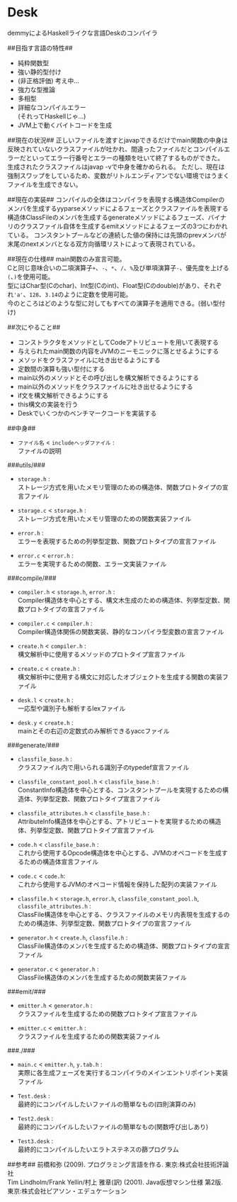 Desk
==========
demmyによるHaskellライクな言語Deskのコンパイラ

##目指す言語の特性##
+ 純粋関数型
+ 強い静的型付け
+ (非正格評価) 考え中...
+ 強力な型推論
+ 多相型
+ 詳細なコンパイルエラー  
(それってHaskellじゃ...)
+ JVM上で動くバイトコードを生成

##現在の状況##
正しいファイルを渡すとjavapできるだけでmain関数の中身は反映されていないクラスファイルが吐かれ、間違ったファイルだとコンパイルエラーだといってエラー行番号とエラーの種類を吐いて終了するものができた。
生成されたクラスファイルはjavap -vで中身を確かめられる。
ただし、現在は強制スワップをしているため、変数がリトルエンディアンでない環境ではうまくファイルを生成できない。

##現在の実装##
コンパイルの全体はコンパイラを表現する構造体Compilerのメンバを生成するyyparseメソッドによるフェーズとクラスファイルを表現する構造体ClassFileのメンバを生成するgenerateメソッドによるフェーズ、バイナリのクラスファイル自体を生成するemitメソッドによるフェーズの3つにわかれている。
コンスタントプールなどの連続した値の保持には先頭のprevメンバが末尾のnextメンバとなる双方向循環リストによって表現されている。

##現在の仕様##
main関数のみ宣言可能。  
Cと同じ意味合いの二項演算子`+`、`-`、`*`、`/`、`%`及び単項演算子`-`、優先度を上げる`(`、`)`を使用可能。  
型にはChar型(Cのchar)、Int型(Cのint)、Float型(Cのdouble)があり、それぞれ`'a'`、`128`、`3.14`のように定数を使用可能。  
今のところはどのような型に対してもすべての演算子を適用できる。(弱い型付け)

##次にやること##
+ コンストラクタをメソッドとしてCodeアトリビュートを用いて表現する
+ 与えられたmain関数の内容をJVMのニーモニックに落とせるようにする
+ メソッドをクラスファイルに吐き出せるようにする
+ 定数間の演算も強い型付にする
+ main以外のメソッドとその呼び出しを構文解析できるようにする
+ main以外のメソッドをクラスファイルに吐き出せるようにする
+ if文を構文解析できるようにする
+ this構文の実装を行う
+ Deskでいくつかのベンチマークコードを実装する

##中身##
+ `ファイル名` < `includeヘッダファイル` :  
ファイルの説明

###utils/###
+ `storage.h` :  
ストレージ方式を用いたメモリ管理のための構造体、関数プロトタイプの宣言ファイル

+ `storage.c` < `storage.h` :  
ストレージ方式を用いたメモリ管理のための関数実装ファイル

+ `error.h` :  
エラーを表現するための列挙型定数、関数プロトタイプの宣言ファイル

+ `error.c` < `error.h` :  
エラーを実現するための関数、エラー文実装ファイル

###compile/###
+ `compiler.h` < `storage.h`, `error.h` :  
Compiler構造体を中心とする、構文木生成のための構造体、列挙型定数、関数プロトタイプの宣言ファイル

+ `compiler.c` < `compiler.h` :  
Compiler構造体関係の関数実装、静的なコンパイラ型変数の宣言ファイル

+ `create.h` < `compiler.h` :  
構文解析中に使用するメソッドのプロトタイプ宣言ファイル

+ `create.c` < `create.h` :  
構文解析中に使用する構文に対応したオブジェクトを生成する関数の実装ファイル

+ `desk.l` < `create.h` :  
一応型や識別子も解析するlexファイル

+ `desk.y` < `create.h` :  
mainとその右辺の定数式のみ解析できるyaccファイル

###generate/###
+ `classfile_base.h` :  
クラスファイル内で用いられる識別子のtypedef宣言ファイル

+ `classfile_constant_pool.h` < `classfile_base.h` :  
ConstantInfo構造体を中心とする、コンスタントプールを実現するための構造体、列挙型定数、関数プロトタイプ宣言ファイル

+ `classfile_attributes.h` < `classfile_base.h` :  
AttributeInfo構造体を中心とする、アトリビュートを実現するための構造体、列挙型定数、関数プロトタイプ宣言ファイル

+ `code.h` < `classfile_base.h` :  
これから使用するOpcode構造体を中心とする、JVMのオペコードを生成するための構造体宣言ファイル

+ `code.c` < `code.h`:  
これから使用するJVMのオペコード情報を保持した配列の実装ファイル

+ `classfile.h` < `storage.h`, `error.h`, `classfile_constant_pool.h`, `classfile_attributes.h` :  
ClassFile構造体を中心とする、クラスファイルのメモリ内表現を生成するのための構造体、列挙型定数、関数プロトタイプの宣言ファイル

+ `generator.h` < `create.h`, `classfile.h` :  
ClassFile構造体のメンバを生成するための構造体、関数プロトタイプの宣言ファイル

+ `generator.c` < `generator.h` :  
ClassFile構造体のメンバを生成するための関数実装ファイル

###emit/###
+ `emitter.h` < `generator.h` :  
クラスファイルを生成するための関数プロトタイプ宣言ファイル

+ `emitter.c` < `emitter.h` :  
クラスファイルを生成するための関数実装ファイル

###./###
+ `main.c` < `emitter.h`, `y.tab.h` :  
実際に各生成フェーズを実行するコンパイラのメインエントリポイント実装ファイル

+ `Test.desk` :  
最終的にコンパイルしたいファイルの簡単なもの(四則演算のみ)

+ `Test2.desk` :  
最終的にコンパイルしたいファイルの簡単なもの(関数呼び出しあり)

+ `Test3.desk` :  
最終的にコンパイルしたいエラトステネスの篩プログラム

##参考##
前橋和弥 (2009). プログラミング言語を作る. 東京:株式会社技術評論社  
Tim Lindholm/Frank Yellin/村上 雅章(訳) (2001). Java仮想マシン仕様 第2版. 東京:株式会社ピアソン・エデュケーション
